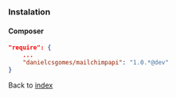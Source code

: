 ### Instalation

#### Composer

```json
"require": {
    ...
    "danielcsgomes/mailchimpapi": "1.0.*@dev"
}
```
Back to [index](index.md)
